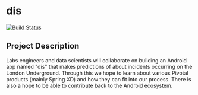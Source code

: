 # dis

[![Build Status](https://secure.travis-ci.org/pivotal/dis.png?branch=master)](http://travis-ci.org/pivotal/dis)

## Project Description

Labs engineers and data scientists will collaborate on building an Android
app named "dis" that makes predictions of about incidents occurring on the
London Underground. Through this we hope to learn about various Pivotal
products (mainly Spring XD) and how they can fit into our process. There is
also a hope to be able to contribute back to the Android ecosystem.
